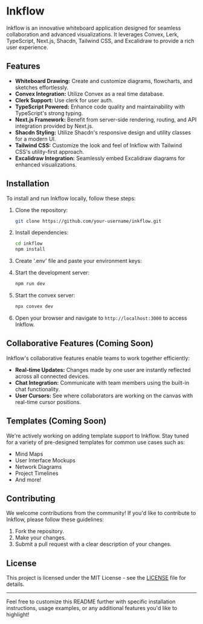 # Inkflow

Inkflow is an innovative whiteboard application designed for seamless collaboration and advanced visualizations. It leverages Convex, Lerk, TypeScript, Next.js, Shacdn, Tailwind CSS, and Excalidraw to provide a rich user experience.

## Features

- **Whiteboard Drawing:** Create and customize diagrams, flowcharts, and sketches effortlessly.
- **Convex Integration:** Utilize Convex as a real time database.
- **Clerk Support:** Use clerk for user auth.
- **TypeScript Powered:** Enhance code quality and maintainability with TypeScript's strong typing.
- **Next.js Framework:** Benefit from server-side rendering, routing, and API integration provided by Next.js.
- **Shacdn Styling:** Utilize Shacdn's responsive design and utility classes for a modern UI.
- **Tailwind CSS:** Customize the look and feel of Inkflow with Tailwind CSS's utility-first approach.
- **Excalidraw Integration:** Seamlessly embed Excalidraw diagrams for enhanced visualizations.

## Installation

To install and run Inkflow locally, follow these steps:

1. Clone the repository:
   ```bash
   git clone https://github.com/your-username/inkflow.git
   ```

2. Install dependencies:
   ```bash
   cd inkflow
   npm install
   ```
3. Create '.env' file and paste your environment keys:
3. Start the development server:
   ```bash
   npm run dev
   ```
4. Start the convex server:
   ```bash
   npx convex dev
   ```
4. Open your browser and navigate to `http://localhost:3000` to access Inkflow.

## Collaborative Features (Coming Soon)

Inkflow's collaborative features enable teams to work together efficiently:

- **Real-time Updates:** Changes made by one user are instantly reflected across all connected devices.
- **Chat Integration:** Communicate with team members using the built-in chat functionality.
- **User Cursors:** See where collaborators are working on the canvas with real-time cursor positions.

## Templates (Coming Soon)

We're actively working on adding template support to Inkflow. Stay tuned for a variety of pre-designed templates for common use cases such as:

- Mind Maps
- User Interface Mockups
- Network Diagrams
- Project Timelines
- And more!

## Contributing

We welcome contributions from the community! If you'd like to contribute to Inkflow, please follow these guidelines:

1. Fork the repository.
2. Make your changes.
3. Submit a pull request with a clear description of your changes.

## License

This project is licensed under the MIT License - see the [LICENSE](LICENSE) file for details.

---

Feel free to customize this README further with specific installation instructions, usage examples, or any additional features you'd like to highlight!
